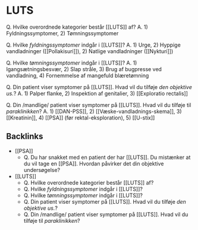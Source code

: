 # LUTS
Q. Hvilke overordnede kategorier består [[LUTS]] af?
A. 1) Fyldningssymptomer, 2) Tømningssymptomer

Q. Hvilke *fyldningssymptomer* indgår i [[LUTS]]?
A. 1) Urge, 2) Hyppige vandladninger ([[Pollakisuri]]), 2) Natlige vandladninger ([[Nykturi]])

Q. Hvilke *tømningssymptomer* indgår i [[LUTS]]?
A. 1) Igangsætningsbesvær, 2) Slap stråle, 3) Brug af bugpresse ved vandladning, 4) Fornemmelse af mangefuld blæretømning

Q. Din patient viser symptomer på [[LUTS]]. Hvad vil du tilføje *den objektive us.*? 
A. 1) Palper flanke, 2) Inspektion af genitalier, 3) [[Exploratio rectalis]]

Q. Din /mandlige/ patient viser symptomer på [[LUTS]]. Hvad vil du tilføje til *paraklinikken*? 
A. 1) [[DAN-PSS]], 2) [[Væske-vandladnings-skema]], 3) [[Kreatinin]], 4) [[PSA]] (før rektal-eksploration), 5) [[U-stix]]


## Backlinks
* [[PSA]]
	* Q. Du har snakket med en patient der har [[LUTS]]. Du mistænker at du vil tage en [[PSA]]. Hvordan påvirker det din objektive undersøgelse?
* [[LUTS]]
	* Q. Hvilke overordnede kategorier består [[LUTS]] af?
	* Q. Hvilke *fyldningssymptomer* indgår i [[LUTS]]?
	* Q. Hvilke *tømningssymptomer* indgår i [[LUTS]]?
	* Q. Din patient viser symptomer på [[LUTS]]. Hvad vil du tilføje *den objektive us.*? 
	* Q. Din /mandlige/ patient viser symptomer på [[LUTS]]. Hvad vil du tilføje til *paraklinikken*? 

<!-- #anki/tag/med/GP #anki/tag/med/Urology #anki/deck/Medicine -->

<!-- {BearID:B6745101-7309-4CB9-831D-6366B82074FA-21575-00002B5A6EEAE773} -->
